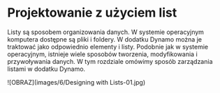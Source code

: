 

# Projektowanie z użyciem list

Listy są sposobem organizowania danych. W systemie operacyjnym komputera dostępne są pliki i foldery. W dodatku Dynamo można je traktować jako odpowiednio elementy i listy. Podobnie jak w systemie operacyjnym, istnieje wiele sposobów tworzenia, modyfikowania i przywoływania danych. W tym rozdziale omówimy sposób zarządzania listami w dodatku Dynamo.

![OBRAZ](images/6/Designing with Lists-01.jpg)

